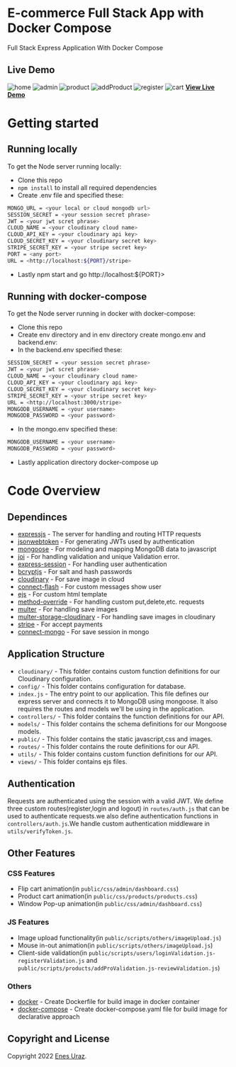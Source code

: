 # E-commerce Full Stack App with Docker Compose

Full Stack Express Application With Docker Compose

## Live Demo

![home](home.png)
![admin](admin_panel.png)
![product](products.png)
![addProduct](add_product.png)
![register](register.png)
![cart](cart.png)
**[View Live Demo](https://express-shop.onrender.com)**

# Getting started

## Running locally

To get the Node server running locally:

- Clone this repo
- `npm install` to install all required dependencies
- Create .env file and specified these:

```bash
MONGO_URL = <your local or cloud mongodb url>
SESSION_SECRET = <your session secret phrase>
JWT = <your jwt scret phrase>
CLOUD_NAME = <your cloudinary cloud name>
CLOUD_API_KEY = <your cloudinary api key>
CLOUD_SECRET_KEY = <your cloudinary secret key>
STRIPE_SECRET_KEY = <your stripe secret key>
PORT = <any port>
URL = <http://localhost:${PORT}/stripe>
```
- Lastly npm start and go http://localhost:${PORT}>

## Running with docker-compose

To get the Node server running in docker with docker-compose:

- Clone this repo
- Create env directory and in env directory create mongo.env and backend.env:
- In the backend.env specified these:

```bash
SESSION_SECRET = <your session secret phrase>
JWT = <your jwt scret phrase>
CLOUD_NAME = <your cloudinary cloud name>
CLOUD_API_KEY = <your cloudinary api key>
CLOUD_SECRET_KEY = <your cloudinary secret key>
STRIPE_SECRET_KEY = <your stripe secret key>
URL = <http://localhost:3000/stripe>
MONGODB_USERNAME = <your username>
MONGODB_PASSWORD = <your password>
```

- In the mongo.env specified these:

```bash
MONGODB_USERNAME = <your username>
MONGODB_PASSWORD = <your password>
```
- Lastly application directory docker-compose up


# Code Overview

## Dependinces

- [expressjs](https://github.com/expressjs/express) - The server for handling and routing HTTP requests
- [jsonwebtoken](https://github.com/auth0/node-jsonwebtoken) - For generating JWTs used by authentication
- [mongoose](https://github.com/Automattic/mongoose) - For modeling and mapping MongoDB data to javascript 
- [joi](https://joi.dev/api/?v=17.7.0) - For handling validation and unique Validation error.
- [express-session](https://www.npmjs.com/package/express-session) - For handling user authentication
- [bcryptjs](https://openbase.com/js/bcryptjs/documentation) - For salt and hash passwords
- [cloudinary](https://cloudinary.com/documentation) - For save image in cloud
- [connect-flash](https://www.npmjs.com/package/connect-flash) - For custom messages show user
- [ejs](https://ejs.co/) - For custom html template
- [method-override](https://www.npmjs.com/package/method-override) - For handling custom put,delete,etc. requests
- [multer](https://www.npmjs.com/package/multer) - For handling save images
- [multer-storage-cloudinary](https://www.npmjs.com/package/multer-storage-cloudinary) - For handling save images in cloudinary
- [stripe](https://stripe.com/docs/payments/accept-a-payment) - For accept payments
- [connect-mongo](https://stripe.com/docs/payments/accept-a-payment) - For save session in mongo

## Application Structure

- `cloudinary/` - This folder contains custom function definitions for our Cloudinary configuration.
- `config/` - This folder contains configuration for database.
- `index.js` - The entry point to our application. This file defines our express server and connects it to MongoDB using mongoose. It also requires the routes and models we'll be using in the application.
- `controllers/` - This folder contains the function definitions for our API.
- `models/` - This folder contains the schema definitions for our Mongoose models.
- `public/` - This folder contains the static javascript,css and images.
- `routes/` - This folder contains the route definitions for our API.
- `utils/` - This folder contains custom function definitions for our API.
- `views/` - This folder contains ejs files.

## Authentication

Requests are authenticated using the session with a valid JWT. We define three custom routes(register,login and logout) in `routes/auth.js` that can be used to authenticate requests.we also define authentication functions in `controllers/auth.js`.We handle custom authentication middleware in `utils/verifyToken.js`.

## Other Features

### CSS Features

- Flip cart animation(in `public/css/admin/dashboard.css`)
- Product cart animation(in `public/css/products/products.css`)
- Window Pop-up animation(in `public/css/admin/dashboard.css`)

### JS Features
- Image upload functionality(in `public/scripts/others/imageUpload.js`)
- Mouse in-out animation(in `public/scripts/others/imageUpload.js`)
- Client-side validation(in `public/scripts/users/loginValidation.js-registerValidation.js` and `public/scripts/products/addProValidation.js-reviewValidation.js`)

### Others

- [docker](https://docs.docker.com/) - Create Dockerfile for build image in docker container
- [docker-compose](https://docs.docker.com/compose/) - Create docker-compose.yaml file for build image for declarative approach

## Copyright and License

Copyright 2022 [Enes Uraz](https://github.com/greatAlhazen). 
